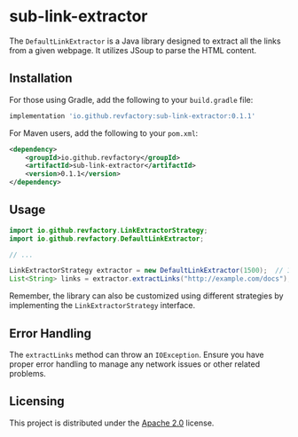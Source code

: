 # sub-link-extractor

The `DefaultLinkExtractor` is a Java library designed to extract all the links from a given webpage. It utilizes JSoup to parse the HTML content.

## Installation

For those using Gradle, add the following to your `build.gradle` file:

```gradle
implementation 'io.github.revfactory:sub-link-extractor:0.1.1'
```

For Maven users, add the following to your `pom.xml`:
```xml
<dependency>
    <groupId>io.github.revfactory</groupId>
    <artifactId>sub-link-extractor</artifactId>
    <version>0.1.1</version>
</dependency>
```

## Usage

```java
import io.github.revfactory.LinkExtractorStrategy;
import io.github.revfactory.DefaultLinkExtractor;

// ...

LinkExtractorStrategy extractor = new DefaultLinkExtractor(1500);  // 1.5 second delay
List<String> links = extractor.extractLinks("http://example.com/docs");
```
Remember, the library can also be customized using different strategies by implementing the `LinkExtractorStrategy` interface.


## Error Handling
The `extractLinks` method can throw an `IOException`. Ensure you have proper error handling to manage any network issues or other related problems.

## Licensing
This project is distributed under the [Apache 2.0](LICENSE) license.
